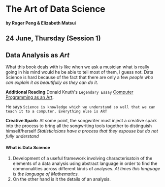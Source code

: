 # The Art of Data Science 
####                                                by Roger Peng & Elizabeth Matsui
## 24 June, Thursday (Session 1)

## Data Analysis as *Art*
 
 What this book deals with is like when we ask a musician what is really going in his mind would he be able to tell most of them, I guess not. Data Science is hard because of the fact that there are only a few _people who can explain it as beautifully as they can do it_.
 
 **Additional Reading**
 Donald Knuth's `Legendary Essay` [Computer Programming as an Art](http://www.paulgraham.com/knuth.html).
 
 He says `Science is knowledge which we understand so well that we can teach it to a computer. Everything else is ART`
 
 **Creative Spark:**
 At some point, the songwriter must inject a creative spark into the process to bring all the songwriting tools together to distinguish himself/herself
 _Statisticicians have a process that they espouse but do not fully understand_
 
#### What is Data Science
 1. Development of a useful framework involving characterisatoin of the elements of a data analysis using abstract language in order to find the commonalities across different kinds of analyses. _At times this language is the language of Mathematics._
 2. On the other hand is it the details of an analysis. <The analysis of an analysis>
 
